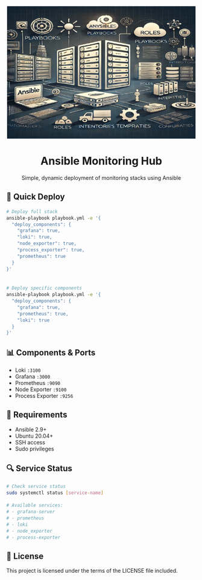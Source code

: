 
<div align="center">
  <img src="assests/Ansible-img.webp" alt="Ansible" width="500" height="350" />

  # Ansible Monitoring Hub
  Simple, dynamic deployment of monitoring stacks using Ansible
</div>

## 🚀 Quick Deploy

```bash
# Deploy full stack
ansible-playbook playbook.yml -e '{
  "deploy_components": {
    "grafana": true,
    "loki": true,
    "node_exporter": true,
    "process_exporter": true,
    "prometheus": true
  }
}'


# Deploy specific components
ansible-playbook playbook.yml -e '{
  "deploy_components": {
    "grafana": true,
    "prometheus": true,
    "loki": true
  }
}'
```

## 📊 Components & Ports

- Loki ``:3100``
- Grafana ``:3000``
- Prometheus ``:9090``
- Node Exporter ``:9100``
- Process Exporter ``:9256``


## 🔧 Requirements

- Ansible 2.9+
- Ubuntu 20.04+
- SSH access
- Sudo privileges

## 🔍 Service Status

```bash
# Check service status
sudo systemctl status [service-name]

# Available services:
# - grafana-server
# - prometheus
# - loki
# - node_exporter
# - process-exporter
```

## 📝 License

This project is licensed under the terms of the LICENSE file included.
